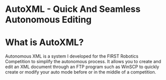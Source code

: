 # AutoXML - Quick And Seamless Autonomous Editing

# What is AutoXML?
Autonomous XML is a system I developed for the FIRST Robotics Competition to simplify the autonomous process. It allows you to create and edit an XML document through an FTP program such as WinSCP to quickly create or modify your auto mode before or in the middle of a competition.
